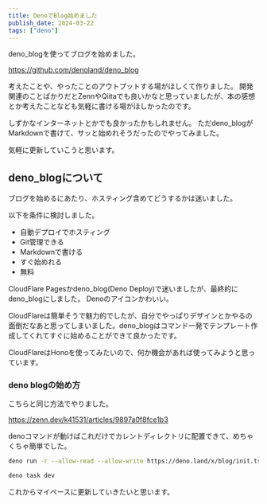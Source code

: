 ```yaml
---
title: DenoでBlog始めました
publish_date: 2024-03-22
tags: ["deno"]
---
```


deno_blogを使ってブログを始めました。

https://github.com/denoland/deno_blog

考えたことや、やったことのアウトプットする場がほしくて作りました。
開発関連のことばかりだとZennやQiitaでも良いかなと思っていましたが、本の感想とか考えたことなども気軽に書ける場がほしかったのです。

しずかなインターネットとかでも良かったかもしれません。
ただdeno_blogがMarkdownで書けて、サッと始めれそうだったのでやってみました。

気軽に更新していこうと思います。

## deno_blogについて

ブログを始めるにあたり、ホスティング含めてどうするかは迷いました。

以下を条件に検討しました。

- 自動デプロイでホスティング
- Git管理できる
- Markdownで書ける
- すぐ始めれる
- 無料

CloudFlare Pagesかdeno_blog(Deno Deploy)で迷いましたが、最終的にdeno_blogにしました。
Denoのアイコンかわいい。

CloudFlareは簡単そうで魅力的でしたが、自分でやっぱりデザインとかやるの面倒だなあと思ってしまいました。deno_blogはコマンド一発でテンプレート作成してくれてすぐに始めることができて良かったです。

CloudFlareはHonoを使ってみたいので、何か機会があれば使ってみようと思っています。

### deno blogの始め方

こちらと同じ方法でやりました。

https://zenn.dev/k41531/articles/9897a0f8fce1b3

denoコマンドが動けばこれだけでカレントディレクトリに配置できて、めちゃくちゃ簡単でした。

```sh
deno run -r --allow-read --allow-write https://deno.land/x/blog/init.ts ./

deno task dev
```

これからマイペースに更新していきたいと思います。
